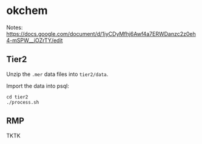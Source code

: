 okchem
======

Notes: https://docs.google.com/document/d/1iyCDyMfhj6Awf4a7ERWDanzc2z0eh4-mSPW__iOZrTY/edit

Tier2
-----

Unzip the `.mer` data files into `tier2/data`.

Import the data into psql:

```
cd tier2
./process.sh
```

RMP
---

TKTK

